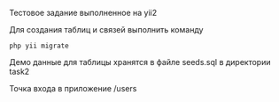 Тестовое задание выполненное на yii2

Для создания таблиц и связей выполнить команду

```
php yii migrate
```

Демо данные для таблицы хранятся в файле seeds.sql
в директории task2

Точка входа в приложение /users